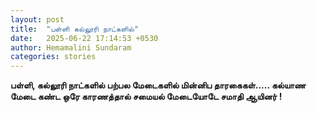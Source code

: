 ```yaml
---
layout: post
title:  "பள்ளி கல்லூரி நாட்களில்"
date:   2025-06-22 17:14:53 +0530
author: Hemamalini Sundaram
categories: stories
---
```


**பள்ளி, கல்லூரி நாட்களில் பற்பல மேடைகளில் மின்னிப தாரகைகள்\..... கல்யாண மேடை கண்ட
ஒரே காரணத்தால் சமையல் மேடையோடே சமாதி ஆயினர் !**
